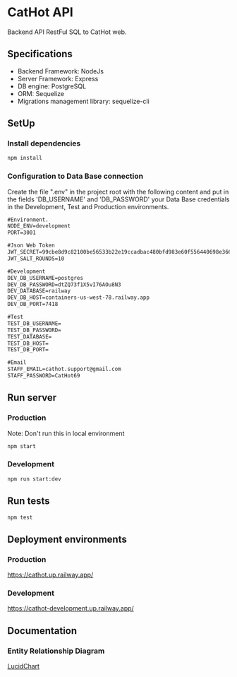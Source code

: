 # CatHot API

Backend API RestFul SQL to CatHot web.

## Specifications

- Backend Framework: NodeJs
- Server Framework: Express
- DB engine: PostgreSQL
- ORM: Sequelize
- Migrations management library: sequelize-cli

## SetUp

### Install dependencies

```cmd
npm install
```

### Configuration to Data Base connection

Create the file ".env" in the project root with the following content and put in the fields 'DB_USERNAME' and 'DB_PASSWORD' your Data Base credentials in the Development, Test and Production environments.

```cmd
#Environment.
NODE_ENV=development
PORT=3001

#Json Web Token
JWT_SECRET=99cbe8d9c82100be56533b22e19ccadbac480bfd983e60f556440698e3665757
JWT_SALT_ROUNDS=10

#Development
DEV_DB_USERNAME=postgres
DEV_DB_PASSWORD=dtZQ73f1X5vI76AOu8N3
DEV_DATABASE=railway
DEV_DB_HOST=containers-us-west-78.railway.app
DEV_DB_PORT=7418

#Test
TEST_DB_USERNAME=
TEST_DB_PASSWORD=
TEST_DATABASE=
TEST_DB_HOST=
TEST_DB_PORT=

#Email
STAFF_EMAIL=cathot.support@gmail.com
STAFF_PASSWORD=CatHot69
```

## Run server

### Production
Note: Don't run this in local environment
```cmd
npm start
```

### Development

```cmd
npm run start:dev
```

## Run tests

```cmd
npm test
```

## Deployment environments
### Production
https://cathot.up.railway.app/

### Development
https://cathot-development.up.railway.app/


## Documentation

### Entity Relationship Diagram

[LucidChart](https://lucid.app/lucidchart/8887566c-ab08-4e36-aad1-11405f69a67e/edit?viewport_loc=-1544%2C205%2C1548%2C663%2C0_0&invitationId=inv_986780f9-981b-4492-8249-3345a44e7c64)
